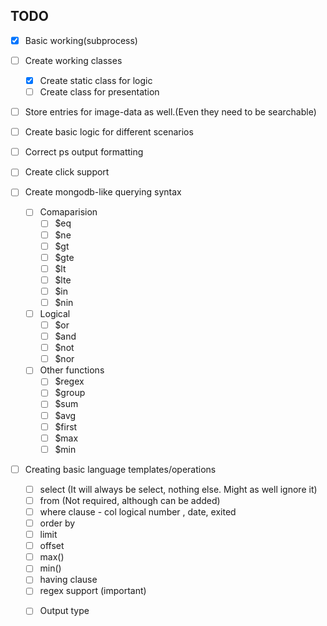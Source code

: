 ## TODO

- [x] Basic working(subprocess)
- [ ] Create working classes
  - [x] Create static class for logic
  - [ ] Create class for presentation
- [ ] Store entries for image-data as well.(Even they need to be searchable)
- [ ] Create basic logic for different scenarios
- [ ] Correct ps output formatting
- [ ] Create click support

- [ ] Create mongodb-like querying syntax
  - [ ] Comaparision
    - [ ] $eq
    - [ ] $ne
    - [ ] $gt
    - [ ] $gte
    - [ ] $lt
    - [ ] $lte
    - [ ] $in
    - [ ] $nin
  - [ ] Logical
    - [ ] $or
    - [ ] $and
    - [ ] $not
    - [ ] $nor
  - [ ] Other functions
    - [ ] $regex
    - [ ] $group
    - [ ] $sum
    - [ ] $avg
    - [ ] $first
    - [ ] $max
    - [ ] $min

- [ ] Creating basic language templates/operations
  - [ ] select (It will always be select, nothing else. Might as well ignore it)
  - [ ] from <table> (Not required, although can be added)
  - [ ] where clause - col logical number , date, exited
  - [ ] order by
  - [ ] limit
  - [ ] offset
  - [ ] max()
  - [ ] min()
  - [ ] having clause
  - [ ] regex support (important)
- [ ] Output type
